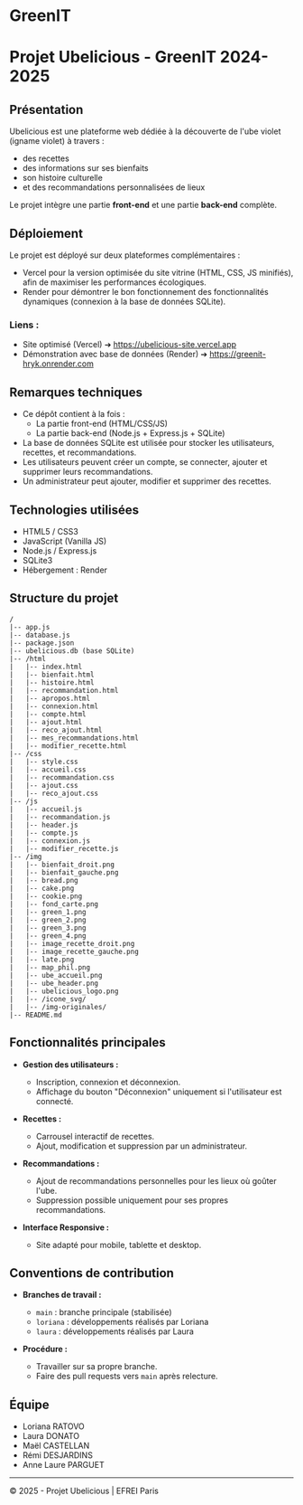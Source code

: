 # GreenIT

# Projet Ubelicious - GreenIT 2024-2025

## Présentation
Ubelicious est une plateforme web dédiée à la découverte de l'ube violet (igname violet) à travers :
- des recettes 
- des informations sur ses bienfaits
- son histoire culturelle
- et des recommandations personnalisées de lieux

Le projet intègre une partie **front-end** et une partie **back-end** complète.

## Déploiement

Le projet est déployé sur deux plateformes complémentaires :

- Vercel pour la version optimisée du site vitrine (HTML, CSS, JS minifiés), afin de maximiser les performances écologiques.
- Render pour démontrer le bon fonctionnement des fonctionnalités dynamiques (connexion à la base de données SQLite).

### Liens :
- Site optimisé (Vercel) ➔ https://ubelicious-site.vercel.app
- Démonstration avec base de données (Render) ➔ https://greenit-hryk.onrender.com


## Remarques techniques
- Ce dépôt contient à la fois :
  - La partie front-end (HTML/CSS/JS)
  - La partie back-end (Node.js + Express.js + SQLite)
- La base de données SQLite est utilisée pour stocker les utilisateurs, recettes, et recommandations.
- Les utilisateurs peuvent créer un compte, se connecter, ajouter et supprimer leurs recommandations.
- Un administrateur peut ajouter, modifier et supprimer des recettes.

## Technologies utilisées
- HTML5 / CSS3
- JavaScript (Vanilla JS)
- Node.js / Express.js
- SQLite3
- Hébergement : Render

## Structure du projet
```
/
|-- app.js
|-- database.js
|-- package.json
|-- ubelicious.db (base SQLite)
|-- /html
|   |-- index.html
|   |-- bienfait.html
|   |-- histoire.html
|   |-- recommandation.html
|   |-- apropos.html
|   |-- connexion.html
|   |-- compte.html
|   |-- ajout.html
|   |-- reco_ajout.html
|   |-- mes_recommandations.html
|   |-- modifier_recette.html
|-- /css
|   |-- style.css
|   |-- accueil.css
|   |-- recommandation.css
|   |-- ajout.css
|   |-- reco_ajout.css
|-- /js
|   |-- accueil.js
|   |-- recommandation.js
|   |-- header.js
|   |-- compte.js
|   |-- connexion.js
|   |-- modifier_recette.js
|-- /img
|   |-- bienfait_droit.png
|   |-- bienfait_gauche.png
|   |-- bread.png
|   |-- cake.png
|   |-- cookie.png
|   |-- fond_carte.png
|   |-- green_1.png
|   |-- green_2.png
|   |-- green_3.png
|   |-- green_4.png
|   |-- image_recette_droit.png
|   |-- image_recette_gauche.png
|   |-- late.png
|   |-- map_phil.png
|   |-- ube_accueil.png
|   |-- ube_header.png
|   |-- ubelicious_logo.png
|   |-- /icone_svg/
|   |-- /img-originales/
|-- README.md
```

## Fonctionnalités principales
- **Gestion des utilisateurs :**
  - Inscription, connexion et déconnexion.
  - Affichage du bouton "Déconnexion" uniquement si l'utilisateur est connecté.

- **Recettes :**
  - Carrousel interactif de recettes.
  - Ajout, modification et suppression par un administrateur.

- **Recommandations :**
  - Ajout de recommandations personnelles pour les lieux où goûter l'ube.
  - Suppression possible uniquement pour ses propres recommandations.

- **Interface Responsive :**
  - Site adapté pour mobile, tablette et desktop.

## Conventions de contribution
- **Branches de travail :**
  - `main` : branche principale (stabilisée)
  - `loriana` : développements réalisés par Loriana
  - `laura` :  développements réalisés par Laura

- **Procédure :**
  - Travailler sur sa propre branche.
  - Faire des pull requests vers `main` après relecture.

## Équipe
- Loriana RATOVO
- Laura DONATO
- Maël CASTELLAN
- Rémi DESJARDINS
- Anne Laure PARGUET

---

© 2025 - Projet Ubelicious | EFREI Paris
